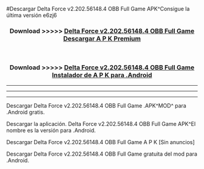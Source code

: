 #Descargar Delta Force v2.202.56148.4 OBB   Full Game  APK^Consigue la última versión e6zj6



<div align="center">
<h3>Download >>>>> <a href="https://es-sites.web.app/?es= Delta Force v2.202.56148.4 OBB   Full Game ">Delta Force v2.202.56148.4 OBB   Full Game  Descargar A P K Premium</a></h3><br>

<h3>Download >>>>> <a href="https://es-sites.web.app/?es= Delta Force v2.202.56148.4 OBB   Full Game ">Delta Force v2.202.56148.4 OBB   Full Game  Instalador de A P K para .Android</a></h3>
</div>


----------------------------------------------------------

----------------------------------------------------------

----------------------------------------------------------

Descargar Delta Force v2.202.56148.4 OBB   Full Game  .APK^MOD^ para .Android gratis.

Descargar la aplicación. Delta Force v2.202.56148.4 OBB   Full Game  APK^El nombre es la versión para .Android.

Descargar Delta Force v2.202.56148.4 OBB   Full Game  A P K [Sin anuncios]

Descargar Delta Force v2.202.56148.4 OBB   Full Game  gratuita del mod para .Android.